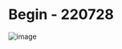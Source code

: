 # Begin - 220728
![image](https://user-images.githubusercontent.com/49461207/181497709-f2cb9579-614c-4161-8bae-128db3ba89bf.png)

